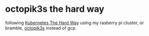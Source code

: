 # octopik3s the hard way

following [Kubernetes The Hard Way](https://github.com/kelseyhightower/kubernetes-the-hard-way) using my rasberry pi cluster, or bramble, [octopik3s](https://octopik3s.io) instead of gcp.
